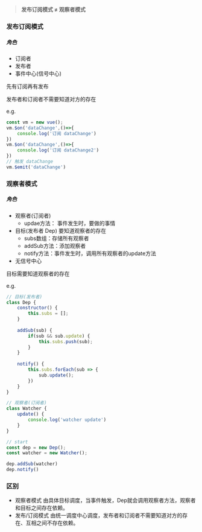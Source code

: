 > **发布订阅模式 ≠ 观察者模式**

### 发布订阅模式

##### 角色

- 订阅者
- 发布者
- 事件中心(信号中心)

先有订阅再有发布

发布者和订阅者不需要知道对方的存在



e.g.

```js
const vm = new vue();
vm.$on('dataChange',()=>{
    console.log('订阅 dataChange')
})
vm.$on('dataChange',()=>{
    console.log('订阅 dataChange2')
})
// 触发 dataChange
vm.$emit('dataChange')
```







### 观察者模式

##### 角色

- 观察者(订阅者)
  - updae方法： 事件发生时，要做的事情
- 目标(发布者 Dep) 要知道观察者的存在
  - subs数组：存储所有观察者
  - addSub方法：添加观察者
  - notify方法：事件发生时，调用所有观察者的update方法
- 无信号中心

目标需要知道观察者的存在



e.g.

```js
// 目标(发布者)
class Dep {
    constructor() {
        this.subs = [];
    }
    
    addSub(sub) {
        if(sub && sub.update) {
            this.subs.push(sub);
        }
    }
    
    notify() {
        this.subs.forEach(sub => {
            sub.update();
        })
    }
}

// 观察者(订阅者)
class Watcher {
    update() {
        console.log('watcher update')
    }
}

// start
const dep = new Dep();
const watcher = new Watcher();

dep.addSub(watcher)
dep.notify()
```



### 区别

- 观察者模式 由具体目标调度，当事件触发，Dep就会调用观察者方法，观察者和目标之间存在依赖。
- 发布/订阅模式 由统一调度中心调度，发布者和订阅者不需要知道对方的存在、互相之间不存在依赖。